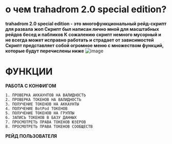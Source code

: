 # о чем trahadrom 2.0 special edition?
**trahadrom 2.0 special edition - это многофункциональный рейд-скрипт для развала жоп
Скрипт был написан лично мной для масштабных рейдов бесед и пабликов
К сожалению скрипт немного мусорный и не всегда может исправно работать и страдает от зависимостей
Скрипт представляет собой огромное меню с множеством функций, которые будут перечислены ниже**
![image](https://github.com/user-attachments/assets/57648033-0791-412e-a47b-a782e9a40c72)
# ФУНКЦИИ
**РАБОТА С КОНФИГОМ**
```
1. ПРОВЕРКА АККАУНТОВ НА ВАЛИДНОСТЬ
2. ПРОВЕРКА ТОКЕНОВ НА ВАЛИДНОСТЬ
3. ПОЛУЧЕНИЕ ТОКЕНОВ НА АККАУНТЫ
4. ПОЛУЧЕНИЕ BotPod ТОКЕНОВ
5. ПОЛУЧЕНИЕ ТОКЕНОВ НА ГРУППЫ
6. ЗАПИСЬ ТОКЕНОВ В БАЗУ ДАННЫХ
7. ПРОСМОТРЕТЬ ПРАВА ТОКЕНОВ ЮЗЕРОВ
8. ПРОСМОТРЕТЬ ПРАВА ТОКЕНОВ СООБЩЕСТВ
```
**РЕЙД ПОЛЬЗОВАТЕЛЯ**


